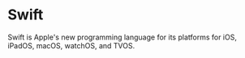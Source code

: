 # Swift

Swift is Apple's new programming language for its platforms for iOS, iPadOS, macOS, watchOS, and TVOS.